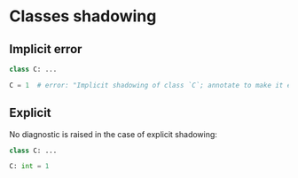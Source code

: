 # Classes shadowing

## Implicit error

```py
class C: ...

C = 1  # error: "Implicit shadowing of class `C`; annotate to make it explicit if this is intentional"
```

## Explicit

No diagnostic is raised in the case of explicit shadowing:

```py
class C: ...

C: int = 1
```
